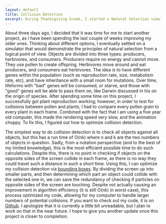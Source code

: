 ```yaml
---
layout: default
title: Collision Detection
excerpt: During Thanksgiving break, I started a Natural Selection simulator.
---
```


About three days ago, I decided that it was time for me to start another project, as I have been spending the last couple of weeks improving my older ones. Thinking about different options, I eventually settled on a simulator that would demonstrate the principles of natural selection from a logical point of view. Objects are divided into three types: producers, herbivores, and consumers. Producers require no energy and cannot move. They use pollen to create offspring. Herbivores move around and eat producers, and consumers eat herbivores. The idea is to have different genes within the population (such as reproduction rate, size, metabolism rate, etc), and have inheritance with a small room for mutations. Over time, lifeforms with "bad" genes will be consumed, or starve, and those with "good" genes will be able to pass them on, like Darwin discussed in his on the origin of species. After spending some time on this project, I successfully got plant reproduction working; however, in order to test for collisions between pollen and plants, I had to compare every pollen grain to every plant in each frame. Combined with the fact that I am using a five year old computer, this made the rendering speed very slow, and the animation choppy. To fix this, I figured out how to optimize collision detection.

The simplest way to do collision detection is to check all objects against all objects, but this has a run time of O(nk) where n and k are the two numbers of objects in question. Sadly, from a notation perspective (and to the best of my limited knowledge), this is the most efficient possible time to do such calculations. Despite this, there is no point in checking if objects on the opposite sides of the screen collide in each frame, as there is no way they could travel such a distance in such a short time. Using this, I can optimize my collision detection via [bounding boxes](https://en.wikipedia.org/wiki/Minimum_bounding_box). By dividing the screen up into smaller parts, and then determining which part an object could collide with the selected one in, we can save the redundancy of checking if particles on opposite sides of the screen are touching. Despite not actually causing an improvement in algorithm efficiency (it is still O(nk) in worst case), this process optimized my code, allowing for my computer to handle larger numbers of potential collisions. If you want to check out my code, it is on [Github](https://github.com/NielsKornerup/selection). I apologize that it is currently a little bit unreadable, but I plan to work on that in the near future. I hope to give you another update once this project is closer to completion.
